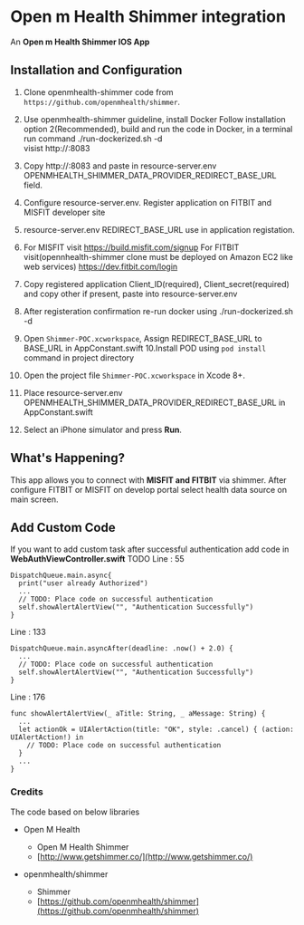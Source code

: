Open m Health Shimmer integration
=================================

An **Open m Health Shimmer IOS App** 


## Installation and Configuration

1. Clone openmhealth-shimmer code from `https://github.com/openmhealth/shimmer`.
2. Use openmhealth-shimmer guideline, install Docker
   Follow installation option 2(Recommended), build and run the code in Docker, in a terminal run command
   ./run-dockerized.sh -d  
   visist http://<shimmer-host>:8083
3. Copy http://<shimmer-host>:8083 and paste in resource-server.env OPENMHEALTH_SHIMMER_DATA_PROVIDER_REDIRECT_BASE_URL field.
4. Configure resource-server.env. Register application on FITBIT and  MISFIT developer site
5. resource-server.env REDIRECT_BASE_URL use in application registation.
6. For MISFIT visit 
	https://build.misfit.com/signup
   For FITBIT visit(opennhealth-shimmer clone must be deployed on Amazon EC2 like web services) 
    https://dev.fitbit.com/login
7. Copy registered application Client_ID(required), Client_secret(required) and copy other if present, paste into resource-server.env
8. After registeration confirmation re-run docker using 
   ./run-dockerized.sh -d

9. Open `Shimmer-POC.xcworkspace`, Assign REDIRECT_BASE_URL to BASE_URL in AppConstant.swift
10.Install POD using `pod install` command in project directory
11. Open the project file `Shimmer-POC.xcworkspace` in Xcode 8+.
12. Place resource-server.env OPENMHEALTH_SHIMMER_DATA_PROVIDER_REDIRECT_BASE_URL in AppConstant.swift 
12. Select an iPhone simulator and press **Run**.


## What's Happening?

This app allows you to connect with **MISFIT and FITBIT** via shimmer. After configure FITBIT or MISFIT on develop 
portal select health data source on main screen.

## Add Custom Code 

If you want to add custom task after successful authentication add code in **WebAuthViewController.swift** TODO
Line : 55
```
DispatchQueue.main.async{
  print("user already Authorized")                    
  ...                
  // TODO: Place code on successful authentication
  self.showAlertAlertView("", "Authentication Successfully")
}
```
Line : 133
```
DispatchQueue.main.asyncAfter(deadline: .now() + 2.0) {
  ...
  // TODO: Place code on successful authentication
  self.showAlertAlertView("", "Authentication Successfully")
}
```
Line : 176
```
func showAlertAlertView(_ aTitle: String, _ aMessage: String) {
  ...
  let actionOk = UIAlertAction(title: "OK", style: .cancel) { (action: UIAlertAction!) in
    // TODO: Place code on successful authentication
  }
  ...
}
```

### Credits
  The code based on below libraries

  - Open M Health 
    * Open M Health Shimmer
    * [http://www.getshimmer.co/](http://www.getshimmer.co/)

  - openmhealth/shimmer
  	* Shimmer
  	* [https://github.com/openmhealth/shimmer](https://github.com/openmhealth/shimmer)
  	
